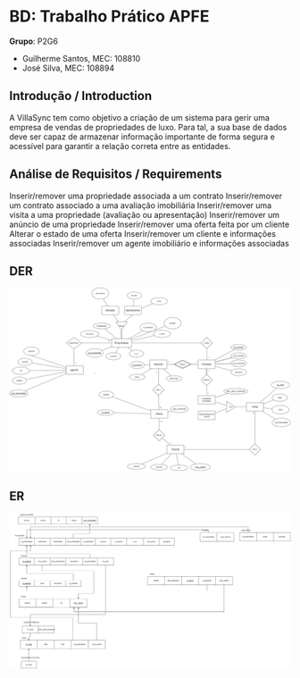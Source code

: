 # BD: Trabalho Prático APFE

**Grupo**: P2G6

- Guilherme Santos, MEC: 108810
- José Silva, MEC: 108894

## Introdução / Introduction

A VillaSync tem como objetivo a criação de um sistema para gerir uma empresa de vendas de propriedades de luxo. Para tal, a sua base de dados deve ser capaz de armazenar informação importante de forma segura e acessível para garantir a relação correta entre as entidades. 

## Análise de Requisitos / Requirements

Inserir/remover uma propriedade associada a um contrato
Inserir/remover um contrato associado a uma avaliação imobiliária
Inserir/remover uma visita a uma propriedade (avaliação ou apresentação)
Inserir/remover um anúncio de uma propriedade
Inserir/remover uma oferta feita por um cliente
Alterar o estado de uma oferta
Inserir/remover um cliente e informações associadas
Inserir/remover um agente imobiliário e informações associadas



## DER

![DER Diagram!](der.jpg "AnImage")

## ER

![ER Diagram!](er.jpg "AnImage")
